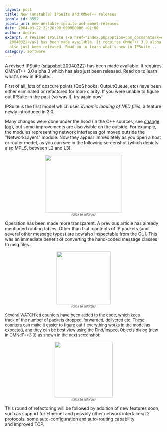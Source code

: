 ```yaml
---
layout: post
title: New (unstable) IPSuite and OMNeT++ releases
joomla_id: 3552
joomla_url: new-unstable-ipsuite-and-omnet-releases
date: 2004-03-22 22:26:00.000000000 +01:00
author: Andras
excerpt: A revised IPSuite (<a href="index.php?option=com_docman&task=doc_details&gid=2142">snapshot
  20040322</a>) has been made available. It requires OMNeT++ 3.0 alpha 3 which has
  also just been released. Read on to learn what's new in IPSuite... 
category: Software
---
```

A revised IPSuite (<a href="index.php?option=com_docman&task=doc_details&gid=2142">snapshot 20040322</a>) has been made available. It requires OMNeT++ 3.0 alpha 3 which has also just been released. Read on to learn what's new in IPSuite...  <p>First of all, lots of obscure points (QoS hooks, OutputQueue, etc) have been either eliminated or refactored for more clarity. If you were unable to figure out IPSuite in the past (so was I), try again now!</p> <p align="left">IPSuite is the first model which uses <em>dynamic loading of NED files</em>, a feature newly introduced in 3.0. </p> <p>Many changes were done under the hood (in the C++ sources, see <a href="http://ctieware.eng.monash.edu.au/twiki/bin/view/Simulation/IPSuiteLogOfChanges">change log</a>), but some improvements are also visible on the outside. For example, the modules representing network interfaces got moved outside the "NetworkLayers" module. Now they appear immediately as you open a host or router model, as you can see in the following screenshot (which depicts also MPLS, between L2 and L3).</p> <p align="center"><a href="http://whale.hit.bme.hu/misc/screenshots/ipsuite.png"><img src="images/omnetpp/20040322222634720_1.png" border="0" width="248" height="184" /></a><br /><font size="1"><em>(click to enlarge)</em></font></p> <p>Operation has been made more transparent. A previous article has already mentioned routing tables. Other than that, contents of IP packets (and several other message types) are now also inspectable from the GUI. This was an immediate benefit of converting the hand-coded message classes to msg files.</p> <p align="center"><a href="http://whale.hit.bme.hu/misc/screenshots/ipdgram.png"><font size="1"><img src="images/omnetpp/20040322222634720_2.png" border="0" width="175" height="169" /></font></a><br /><em><font size="1">(click to enlarge)</font></em></p> <p><font size="2">Several WATCH'ed counters have been added to the code, which keep track of the number of packets dropped, forwarded, delivered etc. These counters can make it easier to figure out if everything works in the model as expected, and they can be best view using the Find/Inspect Objects dialog (new in OMNeT++3.0) as shown in the next screenshot:</font></p> <p align="center"><a href="http://whale.hit.bme.hu/misc/screenshots/stats.png"><font size="1"><img src="images/omnetpp/20040322222634720_3.png" border="0" width="187" height="178" /></font></a><br /><em><font size="1">(click to enlarge)</font></em></p> <p align="left">This round of refactoring will be followed by addition of new features soon, such as support for Ethernet and possibly other network interfaces/L2 protocols, some auto-configuration and auto-routing capability and improved TCP.</p>
